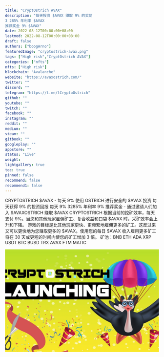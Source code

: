 ```yaml
---
title: "CryptOstrich AVAX"
description: "每天投资 $AVAX 赚取 9% 的奖励
3 285% 年利率 $AVAX
推荐奖金 9% $AVAX"
date: 2022-08-12T00:00:00+08:00
lastmod: 2022-08-12T00:00:00+08:00
draft: false
authors: ["boogArno"]
featuredImage: "cryptostrich-avax.png"
tags: ["High risk","CryptOstrich AVAX"]
categories: ["nfts"]
nfts: ["High risk"]
blockchain: "Avalanche"
website: "https://avaxostrich.com/"
twitter: ""
discord: ""
telegram: "https://t.me/lCryptoOstrich"
github: ""
youtube: ""
twitch: ""
facebook: ""
instagram: ""
reddit: ""
medium: ""
steam: ""
gitbook: ""
googleplay: ""
appstore: ""
status: "Live"
weight: 
lightgallery: true
toc: true
pinned: false
recommend: false
recommend1: false
---
```

CRYPTOSTRICH $AVAX - 每天 9%
使用 OSTRICH 进行安全的 $AVAX 投资
每天获得 9% 的投资回报
每天 9%
3285% 年利率
9% 推荐奖金 - 通过邀请人们加入 $AVAXOSTRICH 赚取 $AVAX
CRYPTOSTRICH 根据当前的挖矿效率，每天支付 9%。当您和其他玩家雇佣矿工、复合收益和口袋 $AVAX 时，采矿效率会上升和下降。
游戏的目标是比其他玩家更快、更频繁地雇佣更多的矿工。这反过来又可以更快地为您赚取更多的 $AVAX。使用您的每日 $AVAX 收入雇用更多矿工将在 30 天或更短的时间内使您的矿工增加 3 倍。
矿池：BNB ETH ADA XRP USDT BTC BUSD TRX AVAX FTM MATIC

![cryptostrichavax-dapp-high-risk-avalanche-image1_4154b05ee90d67955e73aaaff44586e5](cryptostrichavax-dapp-high-risk-avalanche-image1_4154b05ee90d67955e73aaaff44586e5.png)
